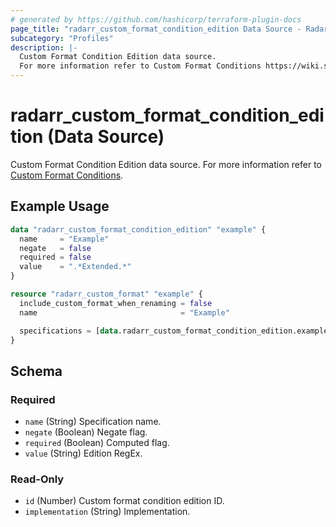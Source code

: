 ```yaml
---
# generated by https://github.com/hashicorp/terraform-plugin-docs
page_title: "radarr_custom_format_condition_edition Data Source - Radarr"
subcategory: "Profiles"
description: |-
  Custom Format Condition Edition data source.
  For more information refer to Custom Format Conditions https://wiki.servarr.com/radarr/settings#conditions.
---
```


# radarr_custom_format_condition_edition (Data Source)

<!-- subcategory:Profiles -->
 Custom Format Condition Edition data source.
For more information refer to [Custom Format Conditions](https://wiki.servarr.com/radarr/settings#conditions).

## Example Usage

```terraform
data "radarr_custom_format_condition_edition" "example" {
  name     = "Example"
  negate   = false
  required = false
  value    = ".*Extended.*"
}

resource "radarr_custom_format" "example" {
  include_custom_format_when_renaming = false
  name                                = "Example"

  specifications = [data.radarr_custom_format_condition_edition.example]
}
```

<!-- schema generated by tfplugindocs -->
## Schema

### Required

- `name` (String) Specification name.
- `negate` (Boolean) Negate flag.
- `required` (Boolean) Computed flag.
- `value` (String) Edition RegEx.

### Read-Only

- `id` (Number) Custom format condition edition ID.
- `implementation` (String) Implementation.
